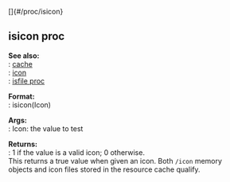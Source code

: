 []{#/proc/isicon}    
## isicon proc    
**See also:**    
:   [cache](/ref/DM/cache.md)    
:   [icon](/ref/icon.md)    
:   [isfile proc](/ref/proc/isfile.md)    
<!-- -->    
**Format:**    
:   isicon(Icon)    
<!-- -->    
**Args:**    
:   Icon: the value to test    
<!-- -->    
**Returns:**    
:   1 if the value is a valid icon; 0 otherwise.    
This returns a true value when given an icon. Both `/icon` memory    
objects and icon files stored in the resource cache qualify.  